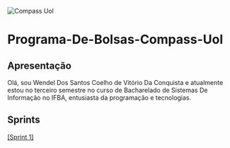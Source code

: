 ![Compass Uol](https://imgur.com/BTAqo7j)
 # Programa-De-Bolsas-Compass-Uol
## Apresentação
Olá, sou Wendel Dos Santos Coelho de Vitório Da Conquista e atualmente estou no terceiro semestre no curso de Bacharelado de Sistemas De Informação no IFBA, entusiasta da programação e tecnologias.
## Sprints
[[Sprint 1]](https://github.com/WendeldsCoelho/Programa-De-Bolsas-Compass-Uol/blob/main/Sprint%201/README.md)
